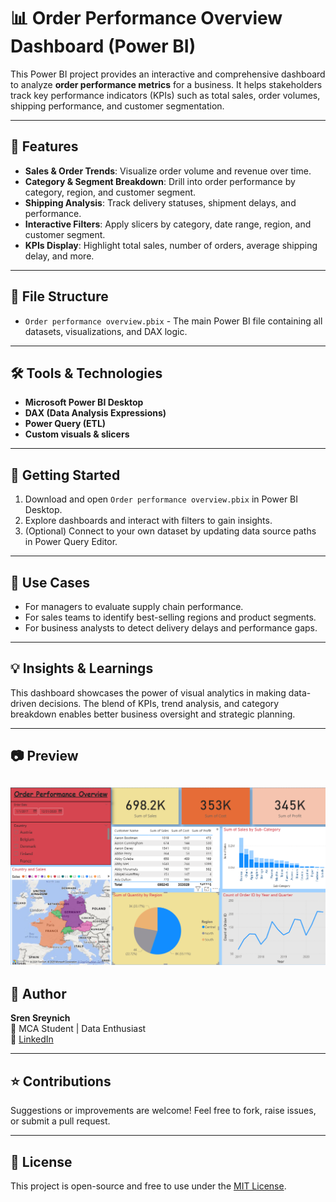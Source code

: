 # 📊 Order Performance Overview Dashboard (Power BI)

This Power BI project provides an interactive and comprehensive dashboard to analyze **order performance metrics** for a business. It helps stakeholders track key performance indicators (KPIs) such as total sales, order volumes, shipping performance, and customer segmentation.

---

## 🧩 Features

- **Sales & Order Trends**: Visualize order volume and revenue over time.
- **Category & Segment Breakdown**: Drill into order performance by category, region, and customer segment.
- **Shipping Analysis**: Track delivery statuses, shipment delays, and performance.
- **Interactive Filters**: Apply slicers by category, date range, region, and customer segment.
- **KPIs Display**: Highlight total sales, number of orders, average shipping delay, and more.

---

## 📁 File Structure

- `Order performance overview.pbix` - The main Power BI file containing all datasets, visualizations, and DAX logic.

---

## 🛠️ Tools & Technologies

- **Microsoft Power BI Desktop**
- **DAX (Data Analysis Expressions)**
- **Power Query (ETL)**
- **Custom visuals & slicers**

---

## 🚀 Getting Started

1. Download and open `Order performance overview.pbix` in Power BI Desktop.
2. Explore dashboards and interact with filters to gain insights.
3. (Optional) Connect to your own dataset by updating data source paths in Power Query Editor.

---

## 📌 Use Cases

- For managers to evaluate supply chain performance.
- For sales teams to identify best-selling regions and product segments.
- For business analysts to detect delivery delays and performance gaps.

---

## 💡 Insights & Learnings

This dashboard showcases the power of visual analytics in making data-driven decisions. The blend of KPIs, trend analysis, and category breakdown enables better business oversight and strategic planning.

---

## 📷 Preview

![Overview Screenshot](dashboard.png)
---

## 📝 Author

**Sren Sreynich**  
📍 MCA Student | Data Enthusiast  
🔗 [LinkedIn](https://www.linkedin.com/in/sren-sreynich-0a067a323/) 

---

## ⭐️ Contributions

Suggestions or improvements are welcome! Feel free to fork, raise issues, or submit a pull request.

---

## 📄 License

This project is open-source and free to use under the [MIT License](LICENSE).

